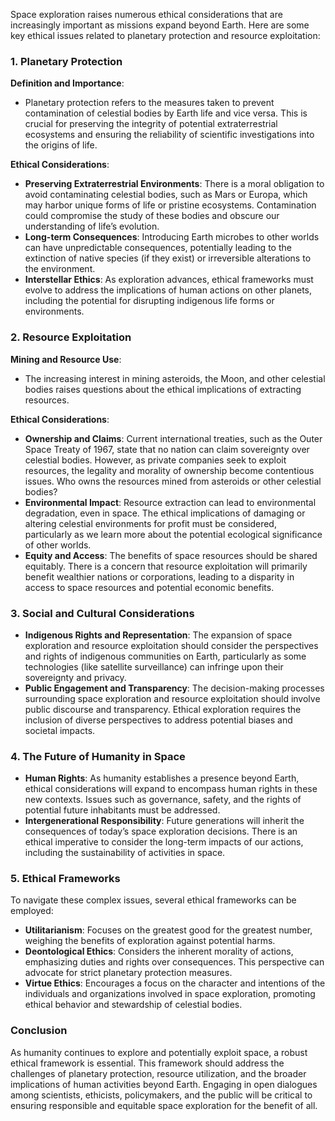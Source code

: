 Space exploration raises numerous ethical considerations that are increasingly important as missions expand beyond Earth. Here are some key ethical issues related to planetary protection and resource exploitation:

### 1. Planetary Protection

**Definition and Importance**:
- Planetary protection refers to the measures taken to prevent contamination of celestial bodies by Earth life and vice versa. This is crucial for preserving the integrity of potential extraterrestrial ecosystems and ensuring the reliability of scientific investigations into the origins of life.

**Ethical Considerations**:
- **Preserving Extraterrestrial Environments**: There is a moral obligation to avoid contaminating celestial bodies, such as Mars or Europa, which may harbor unique forms of life or pristine ecosystems. Contamination could compromise the study of these bodies and obscure our understanding of life’s evolution.
- **Long-term Consequences**: Introducing Earth microbes to other worlds can have unpredictable consequences, potentially leading to the extinction of native species (if they exist) or irreversible alterations to the environment.
- **Interstellar Ethics**: As exploration advances, ethical frameworks must evolve to address the implications of human actions on other planets, including the potential for disrupting indigenous life forms or environments.

### 2. Resource Exploitation

**Mining and Resource Use**:
- The increasing interest in mining asteroids, the Moon, and other celestial bodies raises questions about the ethical implications of extracting resources.

**Ethical Considerations**:
- **Ownership and Claims**: Current international treaties, such as the Outer Space Treaty of 1967, state that no nation can claim sovereignty over celestial bodies. However, as private companies seek to exploit resources, the legality and morality of ownership become contentious issues. Who owns the resources mined from asteroids or other celestial bodies?
- **Environmental Impact**: Resource extraction can lead to environmental degradation, even in space. The ethical implications of damaging or altering celestial environments for profit must be considered, particularly as we learn more about the potential ecological significance of other worlds.
- **Equity and Access**: The benefits of space resources should be shared equitably. There is a concern that resource exploitation will primarily benefit wealthier nations or corporations, leading to a disparity in access to space resources and potential economic benefits.

### 3. Social and Cultural Considerations

- **Indigenous Rights and Representation**: The expansion of space exploration and resource exploitation should consider the perspectives and rights of indigenous communities on Earth, particularly as some technologies (like satellite surveillance) can infringe upon their sovereignty and privacy.
- **Public Engagement and Transparency**: The decision-making processes surrounding space exploration and resource exploitation should involve public discourse and transparency. Ethical exploration requires the inclusion of diverse perspectives to address potential biases and societal impacts.

### 4. The Future of Humanity in Space

- **Human Rights**: As humanity establishes a presence beyond Earth, ethical considerations will expand to encompass human rights in these new contexts. Issues such as governance, safety, and the rights of potential future inhabitants must be addressed.
- **Intergenerational Responsibility**: Future generations will inherit the consequences of today’s space exploration decisions. There is an ethical imperative to consider the long-term impacts of our actions, including the sustainability of activities in space.

### 5. Ethical Frameworks

To navigate these complex issues, several ethical frameworks can be employed:

- **Utilitarianism**: Focuses on the greatest good for the greatest number, weighing the benefits of exploration against potential harms.
- **Deontological Ethics**: Considers the inherent morality of actions, emphasizing duties and rights over consequences. This perspective can advocate for strict planetary protection measures.
- **Virtue Ethics**: Encourages a focus on the character and intentions of the individuals and organizations involved in space exploration, promoting ethical behavior and stewardship of celestial bodies.

### Conclusion

As humanity continues to explore and potentially exploit space, a robust ethical framework is essential. This framework should address the challenges of planetary protection, resource utilization, and the broader implications of human activities beyond Earth. Engaging in open dialogues among scientists, ethicists, policymakers, and the public will be critical to ensuring responsible and equitable space exploration for the benefit of all.